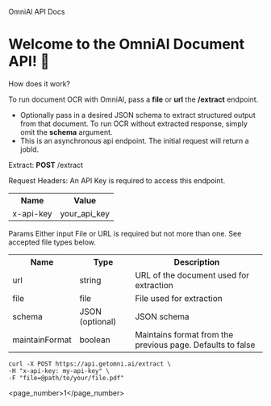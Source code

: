 OmniAl API Docs

# Welcome to the OmniAI Document API! 🚀

How does it work?

To run document OCR with OmniAl, pass a **file** or **url** the **/extract** endpoint.
*   Optionally pass in a desired JSON schema to extract structured output from that document. To run OCR without extracted response, simply omit the **schema** argument.
*   This is an asynchronous api endpoint. The initial request will return a jobld.

Extract: **POST** /extract

Request Headers:
An API Key is required to access this endpoint.

<table>
    <tr>
        <th>Name</th>
        <th>Value</th>
    </tr>
    <tr>
        <td>x-api-key</td>
        <td>your_api_key</td>
    </tr>
</table>

Params
Either input File or URL is required but not more than one. See accepted file types below.

<table>
    <tr>
        <th>Name</th>
        <th>Type</th>
        <th>Description</th>
    </tr>
    <tr>
        <td>url</td>
        <td>string</td>
        <td>URL of the document used for extraction</td>
    </tr>
    <tr>
        <td>file</td>
        <td>file</td>
        <td>File used for extraction</td>
    </tr>
    <tr>
        <td>schema</td>
        <td>JSON (optional)</td>
        <td>JSON schema</td>
    </tr>
    <tr>
        <td>maintainFormat</td>
        <td>boolean</td>
        <td>Maintains format from the previous page. Defaults to false</td>
    </tr>
</table>

```
curl -X POST https://api.getomni.ai/extract \
-H "x-api-key: my-api-key" \
-F "file=@path/to/your/file.pdf"
```

<page_number>1</page_number>